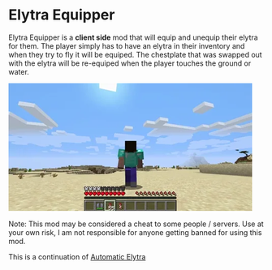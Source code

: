 # Elytra Equipper
Elytra Equipper is a <b>client side</b> mod that will equip and unequip their elytra for them.
The player simply has to have an elytra in their inventory and when they try to fly it will be equiped.
The chestplate that was swapped out with the elytra will be re-equiped when the player touches the ground or water.

![Elytra Equipper](giphy.gif)



Note: This mod may be considered a cheat to some people / servers. Use at your own risk, I am not responsible for anyone getting banned for using this mod.

This is a continuation of <a href="https://www.curseforge.com/minecraft/mc-mods/automatic-elytra">Automatic Elytra</a>
